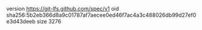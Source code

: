 version https://git-lfs.github.com/spec/v1
oid sha256:5b2eb366d8a9c01787af7aecee0ed46f7ac4a3c488026db99d27ef0e3d43deeb
size 3276
